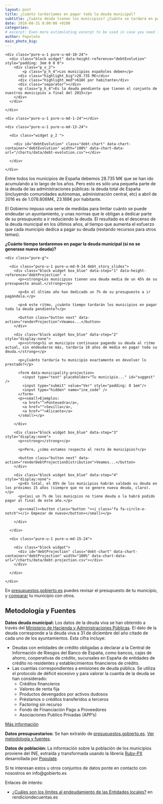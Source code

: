 ```yaml
---
layout: post
title: ¿Cuánto tardaríamos en pagar toda la deuda municipal?
subtitle: ¿Cuánta deuda tienen los municipios? ¿Cuánto se tardará en pagarla? ¿Crece o está controlada? ¿Cuánto pagamos de intereses?
date: 2016-08-31 8:00:00 +0100
categories: 
# excerpt: Even more estimulating excerpt to be used in case you need it. 
author: Populate
main_photo_big: 
---
```


<div class="tool">

  <div class="pure-g center block box_blue">

    <div class="pure-u-1 pure-u-md-10-24">
      <div class="block widget" data-height-reference="debtEvolution" style="padding: 3em 0 0 0">
        <div class="p_v_2">
        	<p class="p_h_4">Los municipios españoles deben</p>
          <div class="highlight_big">28.735 M€</div>
          <div class="highlight_med">616€ por habitante</div>
          <div class="separator"></div>
          <p class="p_h_4">Es la deuda pendiente que tienen el conjunto de nuestros municipios a final del 2015</p>
        </div>
      </div>
      
    </div>

    <div class="pure-u-1 pure-u-md-1-24"></div>

    <div class="pure-u-1 pure-u-md-13-24">

      <div class="widget p_2 ">

        <div id="debtEvolution" class="debt-chart" data-chart-container="debtEvolution" width="100%" data-chart-data-url="/charts/data/debt-evolution.csv"></div>

      </div>

    </div>

  </div>

</div>


<p>Entre todos los municipios de España debemos 28.735 M€ que se han ido acumulando a lo largo de los años. Pero esto es sólo una pequeña parte de la deuda de las administraciones públicas: la deuda total de España (incluyendo comunidades autónomas, administración central, etc) a abril de 2016 es de 1.078.806M€, 23.188€ por habitante.</p>

<p>El Gobierno impuso una serie de medidas para limitar cuánto se puede endeudar un ayuntamiento, y unas normas que le obligan a dedicar parte de su presupuesto a ir reduciendo la deuda. El resultado es el descenso de la deuda municipal en los últimos años, al tiempo que aumenta el esfuerzo que cada municipio dedica a pagar su deuda (restando recursos para otros temas).</p>

<p><strong>¿Cuánto tiempo tardaremos en pagar la deuda municipal (si no se generase nueva deuda)?</strong></p>

<div class="tool">

  <div class="separator blue short"></div>

  <div class="full_width">

    <div class="pure-g">

      <div class="pure-u-1 pure-u-md-9-24 debt_story_slides">
        <div class="block widget box_blue" data-step="1" data-height-reference="debtProjection" >
          <p><strong>Los municipios tienen una deuda media de un 45% de su presupuesto anual.</strong></p>

          <p>En el último año han dedicado un 7% de su presupuesto a ir pagándola.</p>

          <p>A este ritmo, ¿cuánto tiempo tardarán los municipios en pagar toda la deuda pendiente?</p>

          <button class="button next" data-action="renderProjection">Veamos...</button>
        </div>

        <div class="block widget box_blue" data-step="2" style="display:none">
          <p><strong>Si un municipio continuase pagando su deuda al ritmo actual, sin endeudarse más, tardaría 10 años de media en pagar toda su deuda.</strong></p>

          <p>¿Cuánto tardaría tu municipio exactamente en devolver lo prestado?</p>

          <form data-municipality-projection>
            <input type="text" placeholder="Tu municipio..." id="suggest" />
            <input type="submit" value="Ver" style="padding: 0 1em"/>
            <input type="hidden" name="ine_code" />
          </form>
          <p><small>Ejemplos: 
          	<a href="">Pontevedra</a>,
          	<a href="">Sevilla</a>,
          	<a href="">Alicante</a>
          </small></p>

        </div>

        <div class="block widget box_blue" data-step="3" style="display:none">
          <p><strong></strong></p>

          <p>Pero, ¿cómo estamos respecto al resto de municipios?</p>

          <button class="button next" data-action="renderDebtProjectionDistribution">Veamos...</button>
        </div>

        <div class="block widget box_blue" data-step="4" style="display:none">
          <p>En total, el 85% de los municipios habrán saldado su deuda en los próximos 15 años (siempre que no se genere nueva deuda, claro).</p>
          <p>Casi un 7% de los municpios no tiene deuda o la habrá podido pagar al final de este año.</p>

          <p><small><button class="button "><i class="fa fa-circle-o-notch"></i> Empezar de nuevo</button></small></p>

        </div>

      </div>

      <div class="pure-u-1 pure-u-md-15-24">

        <div class="block widget">
          <div id="debtProjection" class="debt-chart" data-chart-container="debtProjection" width="100%" data-chart-data-url="/charts/data/debt-projection.csv"></div>
        </div>

      </div>

    </div>

  </div>

</div>


<p>En <a href="http://presupuestos.gobierto.es">presupuestos.gobierto.es</a> puedes revisar el presupuesto de tu municipio, y <a href="https://presupuestos.gobierto.es/compare">comparar</a> tu municipio con otros.</p>

<p></p>

<div class="separator blue short"></div>
  
<h2>Metodología y Fuentes</h2>

<p><strong>Datos deuda municipal:</strong> Los datos de la deuda viva se han obtenido a través del <a href="http://www.minhap.gob.es/es-ES/Areas%20Tematicas/Administracion%20Electronica/OVEELL/Paginas/DeudaViva.aspx" target="_blank">Ministerio de Hacienda y Administraciones Públicas</a>. El dato de la deuda corresponde a la deuda viva a 31 de diciembre del año citado de cada uno de los ayuntamientos. Esta cifra incluye:</p>

<ul>
  <li>Deudas con entidades de crédito obligadas a declarar a la Central de Información de
    Riesgos del Banco de España, como bancos, cajas de ahorro, cooperativas de crédito,
    sucursales en España de entidades de crédito no residentes y establecimientos financieros
    de crédito.</li>

  <li>Las cuantías correspondientes a emisiones de deuda pública. Se utiliza el protocolo
    de déficit excesivo y para valorar la cuantía de la deuda se han considerado:
    <ul>
      <li>Créditos financieros</li>
      <li>Valores de renta fija</li>
      <li>Productos devengados por activos dudosos</li>
      <li>Préstamos o créditos transferidos a terceros</li>
      <li>Factoring sin recurso</li>
      <li>Fondo de Financiación Pago a Proveedores</li>
      <li>Asociaciones Publico Privadas (APP’s)</li>
    </ul>
  </li>
</ul>

<p><a href="http://www.minhap.gob.es/Documentacion/Publico/DGCFEL/DeudaViva/Informe%20Deuda%20Viva%202015%20Total_OVEL_20160506.pdf" target="_blank">Más información</a></p>

<p><strong>Datos presupuestarios:</strong> Se han extraído de <a href="http://presupuestos.gobierto.es">presupuestos.gobierto.es</a>. <a href="https://presupuestos.gobierto.es/about#method">Ver metodología y fuentes</a>.</p>

<p><strong>Datos de población:</strong> La información sobre la población de los municipios proviene del INE, extraída y transformada usando la librería <a href="https://github.com/PopulateTools/ruby-px">Ruby-PX</a> desarrollada por <a href="http://populate.tools">Populate</a>.</p>

<p>Si te interesan estos u otros conjuntos de datos ponte en contacto con nosostros en info@gobierto.es</p>

<p>Enlaces de interés:</p>

<ul>
	<li><a href="http://www.rendiciondecuentas.es/es/informaciongeneral/ingresosentidades/LimitesEndeudamientoEntidadesLocales.html">¿Cuáles son los límites al endeudamiento de las Entidades locales?</a> en rendiciondecuentas.es</li>    
</ul>

